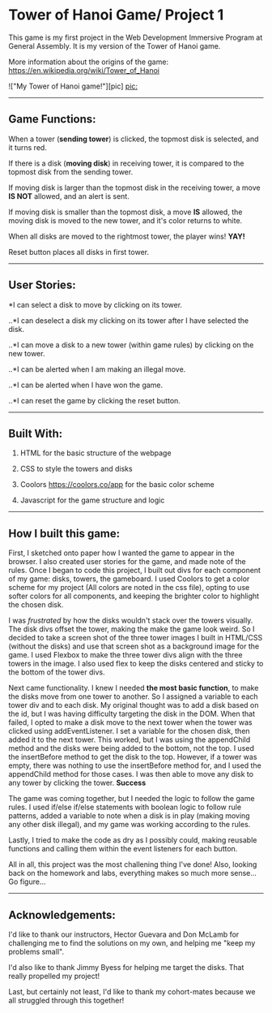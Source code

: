 # Tower of Hanoi Game/ Project 1


This game is my first project in the Web Development Immersive Program at General Assembly.
It is my version of the Tower of Hanoi game.

More information about the origins of the game: https://en.wikipedia.org/wiki/Tower_of_Hanoi 

!["My Tower of Hanoi game!"][pic]
[pic:](https://github.com/tishana/tower-of-hanoi/tree/gh-pages/TOHGameboard.png)

--------------------------------------------
## Game Functions:

When a tower (**sending tower**) is clicked, the topmost disk is selected, and it turns red.

If there is a disk (**moving disk**) in receiving tower, it is compared to the topmost disk from the sending tower. 

If moving disk is larger than the topmost disk in the receiving tower, a move **IS NOT** allowed, and an alert is sent.

If moving disk is smaller than the topmost disk, a move **IS** allowed, the moving disk is moved to the new tower, and it's color returns to white.

When all disks are moved to the rightmost tower, the player wins! **YAY!**

Reset button places all disks in first tower.

--------------------------------------------
## User Stories:

*I can select a disk to move by clicking on its tower.

..*I can deselect a disk my clicking on its tower after I have selected the disk.

..*I can move a disk to a new tower (within game rules) by clicking on the new tower.

..*I can be alerted when I am making an illegal move.

..*I can be alerted when I have won the game.

..*I can reset the game by clicking the reset button.


--------------------------------------------

## Built With:

1. HTML for the basic structure of the webpage

2. CSS to style the towers and disks

3. Coolors  https://coolors.co/app  for the basic color scheme

4. Javascript for the game structure and logic


--------------------------------------------

## How I built this game:

First, I sketched onto paper how I wanted the game to appear in the browser. I also created user stories for the game, and made note of the rules. Once I began to code this project, I built out divs for each component of my game: disks, towers, the gameboard. I used Coolors to get a color scheme for my project (All colors are noted in the css file), opting to use softer colors for all components, and keeping the brighter color to highlight the chosen disk.

I was _frustrated_ by how the disks wouldn't stack over the towers visually. The disk divs offset the tower, making the make the game look weird. So I decided to take a screen shot of the three tower images I built in HTML/CSS (without the disks) and use that screen shot as a background image for the game. I used Flexbox to make the three tower divs align with the three towers in the image. I also used flex to keep the disks centered and sticky to the bottom of the tower divs.

Next came functionality. I knew I needed **the most basic function**, to make the disks move from one tower to another. So I assigned a variable to each tower div and to each disk. My original thought was to add a disk based on the id, but I was having difficulty targeting the disk in the DOM. When that failed, I opted to make a disk move to the next tower when the tower was clicked using addEventListener. I set a variable for the chosen disk, then added it to the next tower. This worked, but I was using the appendChild method and the disks were being added to the bottom, not the top. I used the insertBefore method to get the disk to the top. However, if a tower was empty, there was nothing to use the insertBefore method for, and I used the appendChild method for those cases. I was then able to move any disk to any tower by clicking the tower. **Success**

The game was coming together, but I needed the logic to follow the game rules. I used if/else if/else statements with boolean logic to follow rule patterns, added a variable to note when a disk is in play (making moving any other disk illegal), and my game was working according to the rules.

Lastly, I tried to make the code as dry as I possibly could, making reusable functions and calling them within the event listeners for each button. 

All in all, this project was the most challening thing I've done! Also, looking back on the homework and labs, everything makes so much more sense... Go figure...

--------------------------------------------

## Acknowledgements:

I'd like to thank our instructors, Hector Guevara and Don McLamb for challenging me to find the solutions on my own, and helping me "keep my problems small".

I'd also like to thank Jimmy Byess for helping me target the disks. That really propelled my project!

Last, but certainly not least, I'd like to thank my cohort-mates because we all struggled through this together!
